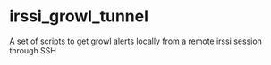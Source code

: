 irssi_growl_tunnel
==================

A set of scripts to get growl alerts locally from a remote irssi session through SSH